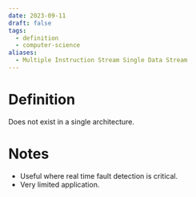 ```yaml
---
date: 2023-09-11
draft: false
tags:
  - definition
  - computer-science
aliases:
  - Multiple Instruction Stream Single Data Stream
---
```

# Definition

Does not exist in a single architecture.

# Notes

- Useful where real time fault detection is critical.
- Very limited application.